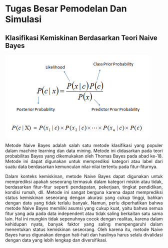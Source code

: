 # Tugas Besar Pemodelan Dan Simulasi

## Klasifikasi Kemiskinan Berdasarkan Teori Naive Bayes

![bayes](bayes-theorem.png)

<div style = "text-align:justify">
    <p>Metode Naive Bayes adalah salah satu metode klasifikasi yang populer dalam machine learning dan data mining. Metode ini didasarkan pada teori probabilitas Bayes yang dikemukakan oleh Thomas Bayes pada abad ke-18. Metode ini dapat digunakan untuk memprediksi kategori atau label dari suatu data berdasarkan kemunculan nilai-nilai tertentu pada fitur-fiturnya.
    </p>
    <p>Dalam konteks kemiskinan, metode Naive Bayes dapat digunakan untuk memprediksi apakah seseorang termasuk dalam kategori miskin atau tidak, berdasarkan fitur-fitur seperti pendapatan, pekerjaan, tingkat pendidikan, kondisi rumah, dll. Metode ini sangat berguna karena dapat memprediksi status kemiskinan seseorang dengan akurasi yang cukup tinggi, bahkan dengan data yang tidak terlalu banyak. Namun, perlu diperhatikan bahwa metode Naive Bayes memiliki asumsi yang cukup kuat, yaitu bahwa semua fitur yang ada pada data independent atau tidak saling berkaitan satu sama lain. Hal ini mungkin tidak sepenuhnya cocok dengan realitas, karena dalam kehidupan nyata, banyak faktor yang saling mempengaruhi dalam menentukan status kemiskinan seseorang. Oleh karena itu, metode Naive Bayes harus digunakan dengan hati-hati dan hasilnya harus selalu divalidasi dengan data yang lebih lengkap dan diversifikasi.
    </p>
</div>
